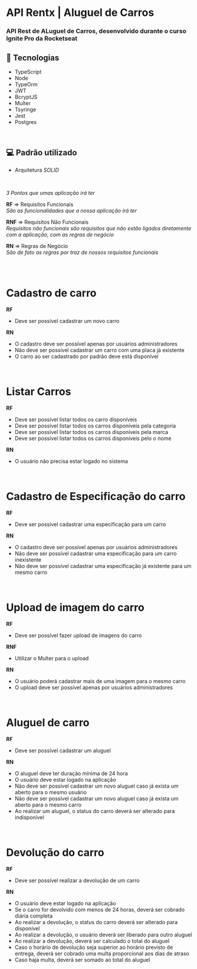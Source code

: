 # API Rentx | Aluguel de Carros

<h3>API Rest de ALuguel de Carros, desenvolvido durante o curso <b>Ignite Pro</b> da <b>Rocketseat</b>

## 🚀 Tecnologias
- TypeScript
- Node
- TypeOrm
- JWT
- BcryptJS
- Multer
- Tsyringe
- Jest
- Postgres

<br>

## 💻 Padrão utilizado
- Arquitetura *SOLID*

<br>

*3 Pontos que umas aplicação irá ter*

**RF** => Requisitos Funcionais <br>
    *São as funcionalidades que a nossa aplicação irá ter*
<br>

**RNF** => Requisitos Não Funcionais<br>
    *Requisitos não funcionais são requisitos que não estão ligados diretamente com a aplicação, com as regras de negócio*
<br>

**RN** => Regras de Negócio<br>
    *São de fato as regras por traz de nossos requisitos funcionais*


##
<br>


# Cadastro de carro

**RF**
* Deve ser possível cadastrar um novo carro


**RN**
* O cadastro deve ser possível apenas por usuários administradores 
* Não deve ser possível cadastrar um carro com uma placa já existente
* O carro ao ser cadastrado por padrão deve está disponível

<br>

# Listar Carros

**RF**
* Deve ser possível listar todos os carro disponíveis
* Deve ser possível listar todos os carros disponíveis pela categoria
* Deve ser possível listar todos os carros disponíveis pela marca
* Deve ser possível listar todos os carros disponíveis pelo o nome

**RN**
* O usuário não precisa estar logado no sistema

<br>

# Cadastro de Especificação do carro

**RF**
* Deve ser possível cadastrar uma especificação para um carro

**RN**
* O cadastro deve ser possível apenas por usuários administradores
* Não deve ser possível cadastrar uma especificação para um carro inexistente
* Não deve ser possível cadastrar uma especificação já existente para um mesmo carro

<br>

# Upload de imagem do carro

**RF**
* Deve ser possível fazer upload de imagens do carro

**RNF**
* Utilizar o Multer para o upload

**RN**
* O usuário poderá cadastrar mais de uma imagem para o mesmo carro
* O upload deve ser possível apenas por usuários administradores

<br>

# Aluguel de carro

**RF**
* Deve ser possível cadastrar um aluguel 

**RN**
* O aluguel deve ter duração mínima de 24 hora
* O usuário deve estar logado na aplicação
* Não deve ser possível cadastrar um novo aluguel caso já exista um aberto para o mesmo usuário
* Não deve ser possível cadastrar um novo aluguel caso já exista um aberto para o mesmo carro
* Ao realizar um aluguel, o status do carro deverá ser alterado para indisponível

<br>

# Devolução do carro

**RF**
* Deve ser possível realizar a devolução de um carro

**RN**
* O usuário deve estar logado na aplicação
* Se o carro for devolvido com menos de 24 horas, deverá ser cobrado diária completa
* Ao realizar a devolução, o status do carro deverá ser alterado para disponível
* Ao realizar a devolução, o usuário deverá ser liberado para outro aluguel
* Ao realizar a devolução, deverá ser calculado o total do aluguel
* Caso o horário de devolução seja superior ao horário previsto de entrega, deverá ser cobrado uma multa proporcional aos dias de atraso
* Caso haja multa, deverá ser somado ao total do aluguel